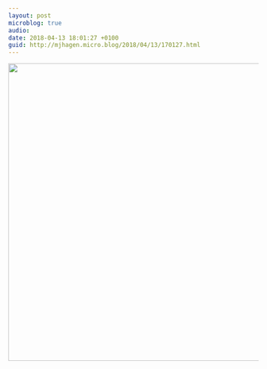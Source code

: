 ```yaml
---
layout: post
microblog: true
audio: 
date: 2018-04-13 18:01:27 +0100
guid: http://mjhagen.micro.blog/2018/04/13/170127.html
---
```



<img src="http://mjhagen.micro.blog/uploads/2018/746cc20bf8.jpg" width="600" height="600" />
